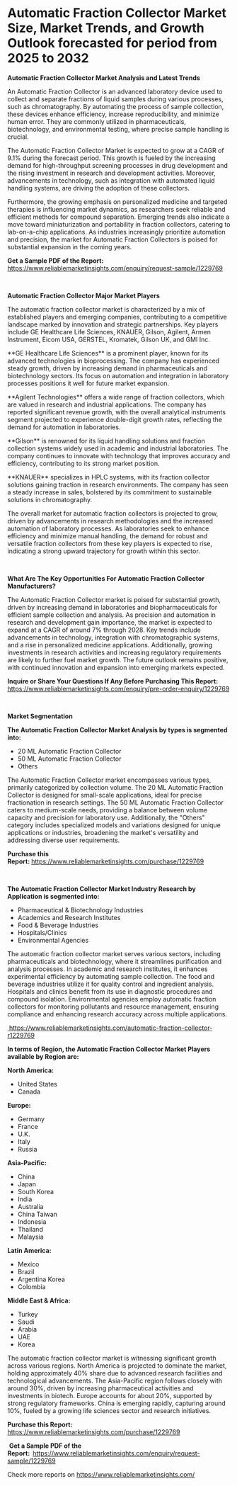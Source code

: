 <p><h1>Automatic Fraction Collector Market Size, Market Trends, and Growth Outlook forecasted for period from 2025 to 2032</h1></p><p><strong>Automatic Fraction Collector Market Analysis and Latest Trends</strong></p>
<p><p>An Automatic Fraction Collector is an advanced laboratory device used to collect and separate fractions of liquid samples during various processes, such as chromatography. By automating the process of sample collection, these devices enhance efficiency, increase reproducibility, and minimize human error. They are commonly utilized in pharmaceuticals, biotechnology, and environmental testing, where precise sample handling is crucial.</p><p>The Automatic Fraction Collector Market is expected to grow at a CAGR of 9.1% during the forecast period. This growth is fueled by the increasing demand for high-throughput screening processes in drug development and the rising investment in research and development activities. Moreover, advancements in technology, such as integration with automated liquid handling systems, are driving the adoption of these collectors. </p><p>Furthermore, the growing emphasis on personalized medicine and targeted therapies is influencing market dynamics, as researchers seek reliable and efficient methods for compound separation. Emerging trends also indicate a move toward miniaturization and portability in fraction collectors, catering to lab-on-a-chip applications. As industries increasingly prioritize automation and precision, the market for Automatic Fraction Collectors is poised for substantial expansion in the coming years.</p></p>
<p><strong>Get a Sample PDF of the Report:&nbsp;</strong> <a href="https://www.reliablemarketinsights.com/enquiry/request-sample/1229769?utm_campaign=3184&utm_medium=2&utm_source=Github&utm_content=ia&utm_term=09042025&utm_id=automatic-fraction-collector">https://www.reliablemarketinsights.com/enquiry/request-sample/1229769</a></p>
<p>&nbsp;</p>
<p><strong>Automatic Fraction Collector Major Market Players</strong></p>
<p><p>The automatic fraction collector market is characterized by a mix of established players and emerging companies, contributing to a competitive landscape marked by innovation and strategic partnerships. Key players include GE Healthcare Life Sciences, KNAUER, Gilson, Agilent, Armen Instrument, Eicom USA, GERSTEL, Kromatek, Gilson UK, and GMI Inc.</p><p>**GE Healthcare Life Sciences** is a prominent player, known for its advanced technologies in bioprocessing. The company has experienced steady growth, driven by increasing demand in pharmaceuticals and biotechnology sectors. Its focus on automation and integration in laboratory processes positions it well for future market expansion.</p><p>**Agilent Technologies** offers a wide range of fraction collectors, which are valued in research and industrial applications. The company has reported significant revenue growth, with the overall analytical instruments segment projected to experience double-digit growth rates, reflecting the demand for automation in laboratories.</p><p>**Gilson** is renowned for its liquid handling solutions and fraction collection systems widely used in academic and industrial laboratories. The company continues to innovate with technology that improves accuracy and efficiency, contributing to its strong market position.</p><p>**KNAUER** specializes in HPLC systems, with its fraction collector solutions gaining traction in research environments. The company has seen a steady increase in sales, bolstered by its commitment to sustainable solutions in chromatography.</p><p>The overall market for automatic fraction collectors is projected to grow, driven by advancements in research methodologies and the increased automation of laboratory processes. As laboratories seek to enhance efficiency and minimize manual handling, the demand for robust and versatile fraction collectors from these key players is expected to rise, indicating a strong upward trajectory for growth within this sector.</p></p>
<p>&nbsp;</p>
<p><strong>What Are The Key Opportunities For Automatic Fraction Collector Manufacturers?</strong></p>
<p><p>The Automatic Fraction Collector market is poised for substantial growth, driven by increasing demand in laboratories and biopharmaceuticals for efficient sample collection and analysis. As precision and automation in research and development gain importance, the market is expected to expand at a CAGR of around 7% through 2028. Key trends include advancements in technology, integration with chromatographic systems, and a rise in personalized medicine applications. Additionally, growing investments in research activities and increasing regulatory requirements are likely to further fuel market growth. The future outlook remains positive, with continued innovation and expansion into emerging markets expected.</p></p>
<p><strong>Inquire or Share Your Questions If Any Before Purchasing This Report:</strong> <a href="https://www.reliablemarketinsights.com/enquiry/pre-order-enquiry/1229769?utm_campaign=3184&utm_medium=2&utm_source=Github&utm_content=ia&utm_term=09042025&utm_id=automatic-fraction-collector">https://www.reliablemarketinsights.com/enquiry/pre-order-enquiry/1229769</a></p>
<p>&nbsp;</p>
<p><strong>Market Segmentation</strong></p>
<p><strong>The Automatic Fraction Collector Market Analysis by types is segmented into:</strong></p>
<p><ul><li>20 ML Automatic Fraction Collector</li><li>50 ML Automatic Fraction Collector</li><li>Others</li></ul></p>
<p><p>The Automatic Fraction Collector market encompasses various types, primarily categorized by collection volume. The 20 ML Automatic Fraction Collector is designed for small-scale applications, ideal for precise fractionation in research settings. The 50 ML Automatic Fraction Collector caters to medium-scale needs, providing a balance between volume capacity and precision for laboratory use. Additionally, the "Others" category includes specialized models and variations designed for unique applications or industries, broadening the market's versatility and addressing diverse user requirements.</p></p>
<p><strong>Purchase this Report:&nbsp;</strong><a href="https://www.reliablemarketinsights.com/purchase/1229769?utm_campaign=3184&utm_medium=2&utm_source=Github&utm_content=ia&utm_term=09042025&utm_id=automatic-fraction-collector">https://www.reliablemarketinsights.com/purchase/1229769</a></p>
<p>&nbsp;</p>
<p><strong>The Automatic Fraction Collector Market Industry Research by Application is segmented into:</strong></p>
<p><ul><li>Pharmaceutical & Biotechnology Industries</li><li>Academics and Research Institutes</li><li>Food & Beverage Industries</li><li>Hospitals/Clinics</li><li>Environmental Agencies</li></ul></p>
<p><p>The automatic fraction collector market serves various sectors, including pharmaceuticals and biotechnology, where it streamlines purification and analysis processes. In academic and research institutes, it enhances experimental efficiency by automating sample collection. The food and beverage industries utilize it for quality control and ingredient analysis. Hospitals and clinics benefit from its use in diagnostic procedures and compound isolation. Environmental agencies employ automatic fraction collectors for monitoring pollutants and resource management, ensuring compliance and enhancing research accuracy across multiple applications.</p></p>
<p><a href="https://www.reliablemarketinsights.com/automatic-fraction-collector-r1229769?utm_campaign=3184&utm_medium=2&utm_source=Github&utm_content=ia&utm_term=09042025&utm_id=automatic-fraction-collector">&nbsp;https://www.reliablemarketinsights.com/automatic-fraction-collector-r1229769</a></p>
<p><strong>In terms of Region, the Automatic Fraction Collector Market Players available by Region are:</strong></p>
<p>
    <p> <strong> North America: </strong>
        <ul>
            <li>United States</li>
            <li>Canada</li>
        </ul>
        </p> 
    <p> <strong> Europe: </strong>
        <ul>
            <li>Germany</li>
            <li>France</li>
            <li>U.K.</li>
            <li>Italy</li>
            <li>Russia</li>
        </ul>
        </p> 
    <p> <strong> Asia-Pacific: </strong>
        <ul>
            <li>China</li>
            <li>Japan</li>
            <li>South Korea</li>
            <li>India</li>
            <li>Australia</li>
            <li>China Taiwan</li>
            <li>Indonesia</li>
            <li>Thailand</li>
            <li>Malaysia</li>
        </ul>
        </p> 
    <p> <strong> Latin America: </strong>
        <ul>
            <li>Mexico</li>
            <li>Brazil</li>
            <li>Argentina Korea</li>
            <li>Colombia</li>
        </ul>
        </p> 
    <p> <strong> Middle East & Africa: </strong>
        <ul>
            <li>Turkey</li>
            <li>Saudi</li>
            <li>Arabia</li>
            <li>UAE</li>
            <li>Korea</li>
        </ul>
    </p>
    </p>
<p><p>The automatic fraction collector market is witnessing significant growth across various regions. North America is projected to dominate the market, holding approximately 40% share due to advanced research facilities and technological advancements. The Asia-Pacific region follows closely with around 30%, driven by increasing pharmaceutical activities and investments in biotech. Europe accounts for about 20%, supported by strong regulatory frameworks. China is emerging rapidly, capturing around 10%, fueled by a growing life sciences sector and research initiatives.</p></p>
<p><strong>Purchase this Report: </strong><a href="https://www.reliablemarketinsights.com/purchase/1229769?utm_campaign=3184&utm_medium=2&utm_source=Github&utm_content=ia&utm_term=09042025&utm_id=automatic-fraction-collector">https://www.reliablemarketinsights.com/purchase/1229769</a></p>
<p>&nbsp;<strong>Get a Sample PDF of the Report:&nbsp;&nbsp;</strong><a href="https://www.reliablemarketinsights.com/enquiry/request-sample/1229769?utm_campaign=3184&utm_medium=2&utm_source=Github&utm_content=ia&utm_term=09042025&utm_id=automatic-fraction-collector">https://www.reliablemarketinsights.com/enquiry/request-sample/1229769</a></p>
<p><strong></strong></p>
<p>Check more reports on <a href="https://www.reliablemarketinsights.com/?utm_campaign=3184&utm_medium=2&utm_source=Github&utm_content=ia&utm_term=09042025&utm_id=automatic-fraction-collector">https://www.reliablemarketinsights.com/</a></p>